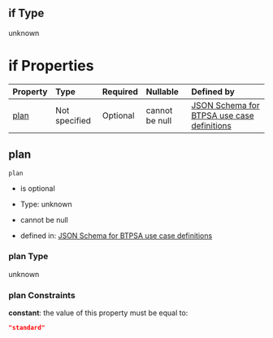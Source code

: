 ## if Type

unknown

# if Properties

| Property      | Type          | Required | Nullable       | Defined by                                                                                                                                                                                                                                  |
| :------------ | :------------ | :------- | :------------- | :------------------------------------------------------------------------------------------------------------------------------------------------------------------------------------------------------------------------------------------ |
| [plan](#plan) | Not specified | Optional | cannot be null | [JSON Schema for BTPSA use case definitions](btpsa-usecase-properties-services-items-allof-1-then-allof-99-then-allof-0-if-properties-plan.md "undefined#/properties/services/items/allOf/1/then/allOf/99/then/allOf/0/if/properties/plan") |

## plan



`plan`

*   is optional

*   Type: unknown

*   cannot be null

*   defined in: [JSON Schema for BTPSA use case definitions](btpsa-usecase-properties-services-items-allof-1-then-allof-99-then-allof-0-if-properties-plan.md "undefined#/properties/services/items/allOf/1/then/allOf/99/then/allOf/0/if/properties/plan")

### plan Type

unknown

### plan Constraints

**constant**: the value of this property must be equal to:

```json
"standard"
```

